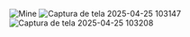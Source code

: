 ![Mine](https://github.com/user-attachments/assets/d056ffa8-c19f-4b86-b8c3-e83c34327f05)
![Captura de tela 2025-04-25 103147](https://github.com/user-attachments/assets/4dedd519-36c3-401c-b501-e849c692b99d)
![Captura de tela 2025-04-25 103208](https://github.com/user-attachments/assets/16772bfb-7ced-48b7-9d8f-18843ee1c386)
